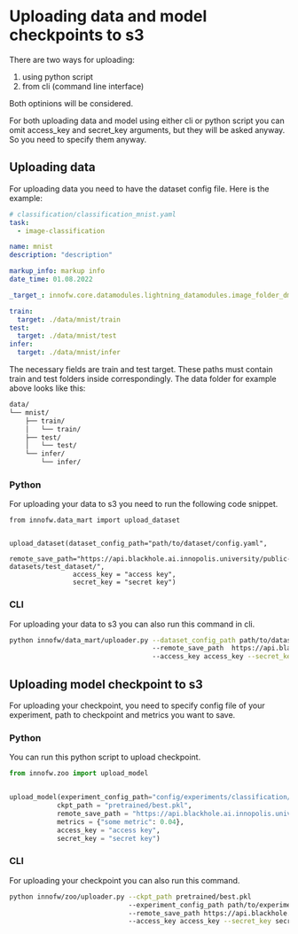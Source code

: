 # Uploading data and model checkpoints to s3
There are two ways for uploading: 
1. using python script
2. from cli (command line interface)

Both optinions will be considered.

For both uploading data and model using either cli or python script you can omit access_key and secret_key arguments, but they will be asked anyway. So you need to specify them anyway.

## Uploading data 
For uploading data you need to have the dataset config file. Here is the example:
``` yaml
# classification/classification_mnist.yaml
task:
  - image-classification

name: mnist
description: "description"

markup_info: markup info
date_time: 01.08.2022

_target_: innofw.core.datamodules.lightning_datamodules.image_folder_dm.ImageLightningDataModule

train:
  target: ./data/mnist/train
test:
  target: ./data/mnist/test
infer:
  target: ./data/mnist/infer
```

The necessary fields are train and test target. These paths must contain train and test folders inside correspondingly. The data folder for example above looks like this:

``` bash
data/
└── mnist/
    ├── train/
    │   └── train/
    ├── test/
    │   └── test/
    └── infer/
        └── infer/

```

### Python
For uploading your data to s3 you need to run the following code snippet.

```
from innofw.data_mart import upload_dataset


upload_dataset(dataset_config_path="path/to/dataset/config.yaml",
                remote_save_path="https://api.blackhole.ai.innopolis.university/public-datasets/test_dataset/",
                access_key = "access key",
                secret_key = "secret key")
```

### CLI
For uploading your data to s3 you can also run this command in cli.

``` bash
python innofw/data_mart/uploader.py --dataset_config_path path/to/dataset/config.yaml
                                    --remote_save_path  https://api.blackhole.ai.innopolis.university/public-datasets/test_dataset/ 
                                    --access_key access_key --secret_key secret_key\
```
## Uploading model checkpoint to s3
For uploading your checkpoint, you need to specify config file of your experiment, path to checkpoint and metrics you want to save.
### Python
You can run this python script to upload checkpoint.
``` python
from innofw.zoo import upload_model


upload_model(experiment_config_path="config/experiments/classification/DS_190423_8dca23dc_ucmerced.yaml",
            ckpt_path = "pretrained/best.pkl",
            remote_save_path = "https://api.blackhole.ai.innopolis.university/pretrained/model.pickle",
            metrics = {"some metric": 0.04},
            access_key = "access key",
            secret_key = "secret key")
```
### CLI
For uploading your checkpoint you can also run this command.
``` bash
python innofw/zoo/uploader.py --ckpt_path pretrained/best.pkl
                              --experiment_config_path path/to/experiment/config
                              --remote_save_path https://api.blackhole.ai.innopolis.university/pretrained/testing/lin_reg_house_prices.pickle
                              --access_key access_key --secret_key secret_key
```